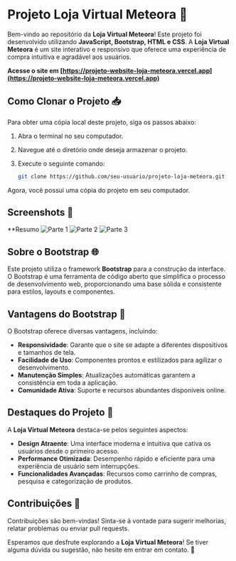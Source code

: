 # **Projeto Loja Virtual Meteora** 🚀

Bem-vindo ao repositório da **Loja Virtual Meteora**! Este projeto foi desenvolvido utilizando **JavaScript, Bootstrap, HTML e CSS**. A **Loja Virtual Meteora** é um site interativo e responsivo que oferece uma experiência de compra intuitiva e agradável aos usuários.

**Acesse o site em [https://projeto-website-loja-meteora.vercel.app](https://projeto-website-loja-meteora.vercel.app)**

## **Como Clonar o Projeto** 📥

Para obter uma cópia local deste projeto, siga os passos abaixo:

1. Abra o terminal no seu computador.
2. Navegue até o diretório onde deseja armazenar o projeto.
3. Execute o seguinte comando:

   ```bash
   git clone https://github.com/seu-usuario/projeto-loja-meteora.git

Agora, você possui uma cópia do projeto em seu computador.

## **Screenshots** 📸

**Resumo
![Parte 1](https://i.imgur.com/46VO7pf.png)
![Parte 2](https://i.imgur.com/FMZtyLE.png)
![Parte 3](https://i.imgur.com/hcUgDeb.png)


## **Sobre o Bootstrap** 🌐

Este projeto utiliza o framework **Bootstrap** para a construção da interface. O Bootstrap é uma ferramenta de código aberto que simplifica o processo de desenvolvimento web, proporcionando uma base sólida e consistente para estilos, layouts e componentes.

## **Vantagens do Bootstrap** 🚀

O Bootstrap oferece diversas vantagens, incluindo:

- **Responsividade**: Garante que o site se adapte a diferentes dispositivos e tamanhos de tela.
- **Facilidade de Uso**: Componentes prontos e estilizados para agilizar o desenvolvimento.
- **Manutenção Simples**: Atualizações automáticas garantem a consistência em toda a aplicação.
- **Comunidade Ativa**: Suporte e recursos abundantes disponíveis online.

## **Destaques do Projeto** 🌟

A **Loja Virtual Meteora** destaca-se pelos seguintes aspectos:

- **Design Atraente**: Uma interface moderna e intuitiva que cativa os usuários desde o primeiro acesso.
- **Performance Otimizada**: Desempenho rápido e eficiente para uma experiência de usuário sem interrupções.
- **Funcionalidades Avançadas**: Recursos como carrinho de compras, pesquisa e categorização de produtos.

## **Contribuições** 🤝

Contribuições são bem-vindas! Sinta-se à vontade para sugerir melhorias, relatar problemas ou enviar pull requests.

Esperamos que desfrute explorando a **Loja Virtual Meteora**! Se tiver alguma dúvida ou sugestão, não hesite em entrar em contato. 📧





